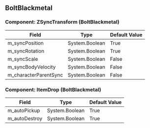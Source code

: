 ## BoltBlackmetal

### Component: ZSyncTransform (BoltBlackmetal)

|Field|Type|Default Value|
|---|---|---|
|m_syncPosition|System.Boolean|True|
|m_syncRotation|System.Boolean|True|
|m_syncScale|System.Boolean|False|
|m_syncBodyVelocity|System.Boolean|False|
|m_characterParentSync|System.Boolean|False|

### Component: ItemDrop (BoltBlackmetal)

|Field|Type|Default Value|
|---|---|---|
|m_autoPickup|System.Boolean|True|
|m_autoDestroy|System.Boolean|True|

